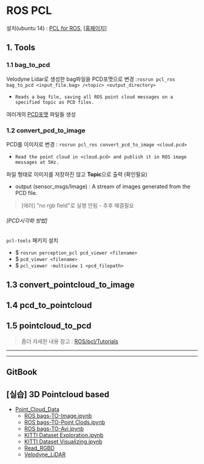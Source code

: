 # ROS PCL

설치\(ubuntu 14\) : [PCL for ROS](https://github.com/adioshun/System_Setup/wiki/7_PCL#3-pcl-for-ros), [\[홈페이지\]](http://wiki.ros.org/pcl_ros)

## 1. Tools

### 1.1 bag\_to\_pcd

Velodyne Lidar로 생성한 bag파일을 PCD포맷으로 변경 :`rosrun pcl_ros bag_to_pcd <input_file.bag> /<topic> <output_directory>`

* `Reads a bag file, saving all ROS point cloud messages on a specified topic as PCD files.`

여러개의 [PCD포맷](http://pointclouds.org/documentation/tutorials/pcd_file_format.php) 파일들 생성

### 1.2 convert\_pcd\_to\_image

PCD를 이미지로 변경 : `rosrun pcl_ros convert_pcd_to_image <cloud.pcd>`

* `Read the point cloud in <cloud.pcd> and publish it in ROS image messages at 5Hz.`

파일 형태로 이미지를 저장하진 않고 **Topic**으로 출력 \(확인필요\)

* output \(sensor\_msgs/Image\) : A stream of images generated from the PCD file.

> \[에러\] "no rgb field"로 실행 안됨 - 추후 해결필요

###### \[PCD시각화 방법\]

`pcl-tools` 패키지 설치

* $ `rosrun perception_pcl pcd_viewer <filename>`
* $ `pcd_viewer <filename>` 
* $ `pcl_viewer -multiview 1 <pcd_filepath>`

## 1.3 convert\_pointcloud\_to\_image

## 1.4 pcd\_to\_pointcloud

## 1.5 pointcloud\_to\_pcd

> 좀더 자세한 내용 참고 : [ROS/pcl/Tutorials](http://wiki.ros.org/pcl/Tutorials)

---

---

## GitBook

## \[실습\] 3D Pointcloud based

* [Point\_Cloud\_Data](https://adioshun.gitbooks.io/deep_drive/content/pointcloud-data.html)
  * [ROS bags-TO-Image.ipynb](https://gist.github.com/anonymous/4857f8920c9fc901121a429ead32a7db)
  * [ROS bags-TO-Point Clods.ipynb](https://gist.github.com/anonymous/e675ea14113252be321320be62248034)
  * [ROS bags-TO-Avi.ipynb](https://gist.github.com/anonymous/fb1e98efe187b2a35b6d91fb5df9e83b)
  * [KITTI Dataset Exploration.ipynb](https://github.com/hunjung-lim/awesome-vehicle-datasets/blob/master/vehicle/kitti/KITTI%2BDataset%2BExploration.ipynb)
  * [KITTI Dataset Visualizing.ipynb](https://github.com/hunjung-lim/awesome-vehicle-datasets/blob/master/vehicle/kitti/KITTI%2BDataset%2BVisualizing.ipynb)
  * [Read\_RGBD](https://adioshun.gitbooks.io/deep_drive/content/pointcloud-data/readrgbd.html)
  * [Velodyne\_LiDAR](https://adioshun.gitbooks.io/deep_drive/content/pointcloud-data/velodynelidar.html)



